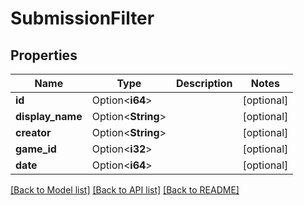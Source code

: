 # SubmissionFilter

## Properties

Name | Type | Description | Notes
------------ | ------------- | ------------- | -------------
**id** | Option<**i64**> |  | [optional]
**display_name** | Option<**String**> |  | [optional]
**creator** | Option<**String**> |  | [optional]
**game_id** | Option<**i32**> |  | [optional]
**date** | Option<**i64**> |  | [optional]

[[Back to Model list]](../README.md#documentation-for-models) [[Back to API list]](../README.md#documentation-for-api-endpoints) [[Back to README]](../README.md)


